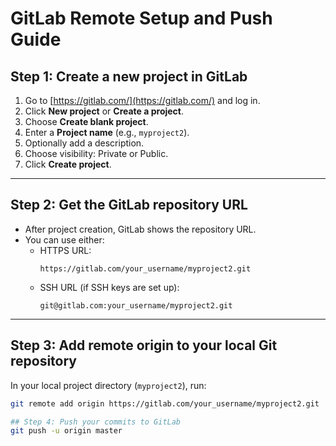 # GitLab Remote Setup and Push Guide

## Step 1: Create a new project in GitLab

1. Go to [https://gitlab.com/](https://gitlab.com/) and log in.
2. Click **New project** or **Create a project**.
3. Choose **Create blank project**.
4. Enter a **Project name** (e.g., `myproject2`).
5. Optionally add a description.
6. Choose visibility: Private or Public.
7. Click **Create project**.

---

## Step 2: Get the GitLab repository URL

- After project creation, GitLab shows the repository URL.
- You can use either:
  - HTTPS URL:  
    ```
    https://gitlab.com/your_username/myproject2.git
    ```
  - SSH URL (if SSH keys are set up):  
    ```
    git@gitlab.com:your_username/myproject2.git
    ```

---

## Step 3: Add remote origin to your local Git repository

In your local project directory (`myproject2`), run:

```bash
git remote add origin https://gitlab.com/your_username/myproject2.git

## Step 4: Push your commits to GitLab
git push -u origin master

